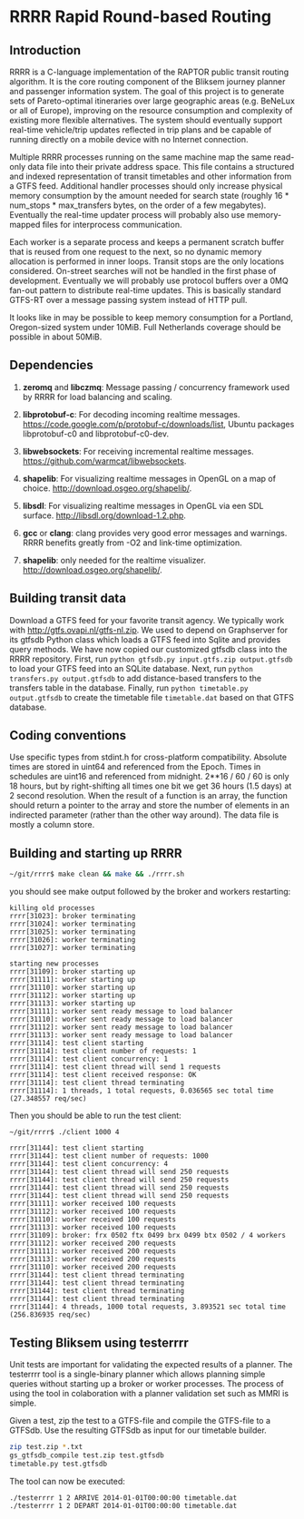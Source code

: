 RRRR Rapid Round-based Routing
==============================

Introduction
------------

RRRR is a C-language implementation of the RAPTOR public transit routing algorithm. It is the core routing component of the Bliksem journey planner and passenger information system. The goal of this project is to generate sets of Pareto-optimal itineraries over large geographic areas (e.g. BeNeLux or all of Europe), improving on the resource consumption and complexity of existing more flexible alternatives. The system should eventually support real-time vehicle/trip updates reflected in trip plans and be capable of running directly on a mobile device with no Internet connection.

Multiple RRRR processes running on the same machine map the same read-only data file into their private address space. This file contains a structured and indexed representation of transit timetables and other information from a GTFS feed. Additional handler processes should only increase physical memory consumption by the amount needed for search state (roughly 16 * num_stops * max_transfers bytes, on the order of a few megabytes). Eventually the real-time updater process will probably also use memory-mapped files for interprocess communication.

Each worker is a separate process and keeps a permanent scratch buffer that is reused from one request to the next, so no dynamic memory allocation is performed in inner loops. Transit stops are the only locations considered. On-street searches will not be handled in the first phase of development. Eventually we will probably use protocol buffers over a 0MQ fan-out pattern to distribute real-time updates. This is basically standard GTFS-RT over a message passing system instead of HTTP pull.

It looks like in may be possible to keep memory consumption for a Portland, Oregon-sized system under 10MiB. Full Netherlands coverage should be possible in about 50MiB.

Dependencies
------------

1. **zeromq** and **libczmq**:
Message passing / concurrency framework used by RRRR for load balancing and scaling.

1. **libprotobuf-c**:
For decoding incoming realtime messages. https://code.google.com/p/protobuf-c/downloads/list, Ubuntu packages libprotobuf-c0 and libprotobuf-c0-dev.

1. **libwebsockets**:
For receiving incremental realtime messages. https://github.com/warmcat/libwebsockets.

1. **shapelib**:
For visualizing realtime messages in OpenGL on a map of choice. http://download.osgeo.org/shapelib/.

1. **libsdl**:
For visualizing realtime messages in OpenGL via een SDL surface. http://libsdl.org/download-1.2.php.

1. **gcc** or **clang**:
clang provides very good error messages and warnings. RRRR benefits greatly from -O2 and link-time optimization.

1. **shapelib**:
only needed for the realtime visualizer. http://download.osgeo.org/shapelib/.

Building transit data
---------------------

Download a GTFS feed for your favorite transit agency. We typically work with http://gtfs.ovapi.nl/gtfs-nl.zip.
We used to depend on Graphserver for its gtfsdb Python class which loads a GTFS feed into Sqlite and 
provides query methods. We have now copied our customized gtfsdb class into the RRRR repository.
First, run `python gtfsdb.py input.gtfs.zip output.gtfsdb` to load your GTFS feed into an SQLite database.
Next, run `python transfers.py output.gtfsdb` to add distance-based transfers to the transfers table in the database.
Finally, run `python timetable.py output.gtfsdb` to create the timetable file `timetable.dat` based on that GTFS database.


Coding conventions
-----------------------------
Use specific types from stdint.h for cross-platform compatibility.
Absolute times are stored in uint64 and referenced from the Epoch.
Times in schedules are uint16 and referenced from midnight. 2**16 / 60 / 60 is only 18 hours, but by right-shifting all times one bit we get 36 hours (1.5 days) at 2 second resolution.
When the result of a function is an array, the function should return a pointer to the array and store the number of elements in an indirected parameter (rather than the other way around).
The data file is mostly a column store.


Building and starting up RRRR
-----------------------------

```bash
~/git/rrrr$ make clean && make && ./rrrr.sh
```

you should see make output followed by the broker and workers restarting:

```
killing old processes
rrrr[31023]: broker terminating
rrrr[31024]: worker terminating
rrrr[31025]: worker terminating
rrrr[31026]: worker terminating
rrrr[31027]: worker terminating

starting new processes
rrrr[31109]: broker starting up
rrrr[31111]: worker starting up
rrrr[31110]: worker starting up
rrrr[31112]: worker starting up
rrrr[31113]: worker starting up
rrrr[31111]: worker sent ready message to load balancer
rrrr[31110]: worker sent ready message to load balancer
rrrr[31112]: worker sent ready message to load balancer
rrrr[31113]: worker sent ready message to load balancer
rrrr[31114]: test client starting
rrrr[31114]: test client number of requests: 1
rrrr[31114]: test client concurrency: 1
rrrr[31114]: test client thread will send 1 requests
rrrr[31114]: test client received response: OK
rrrr[31114]: test client thread terminating
rrrr[31114]: 1 threads, 1 total requests, 0.036565 sec total time (27.348557 req/sec)
````

Then you should be able to run the test client:

```
~/git/rrrr$ ./client 1000 4

rrrr[31144]: test client starting
rrrr[31144]: test client number of requests: 1000
rrrr[31144]: test client concurrency: 4
rrrr[31144]: test client thread will send 250 requests
rrrr[31144]: test client thread will send 250 requests
rrrr[31144]: test client thread will send 250 requests
rrrr[31144]: test client thread will send 250 requests
rrrr[31111]: worker received 100 requests
rrrr[31112]: worker received 100 requests
rrrr[31110]: worker received 100 requests
rrrr[31113]: worker received 100 requests
rrrr[31109]: broker: frx 0502 ftx 0499 brx 0499 btx 0502 / 4 workers
rrrr[31112]: worker received 200 requests
rrrr[31111]: worker received 200 requests
rrrr[31113]: worker received 200 requests
rrrr[31110]: worker received 200 requests
rrrr[31144]: test client thread terminating
rrrr[31144]: test client thread terminating
rrrr[31144]: test client thread terminating
rrrr[31144]: test client thread terminating
rrrr[31144]: 4 threads, 1000 total requests, 3.893521 sec total time (256.836935 req/sec)
```

Testing Bliksem using testerrrr
-------------------------------

Unit tests are important for validating the expected results of a planner. The testerrrr tool is
a single-binary planner which allows planning simple queries without starting up a broker or worker processes.
The process of using the tool in colaboration with a planner validation set such as MMRI is simple.

Given a test, zip the test to a GTFS-file and compile the GTFS-file to a GTFSdb. Use the resulting GTFSdb as input for our timetable builder.

```bash
zip test.zip *.txt
gs_gtfsdb_compile test.zip test.gtfsdb
timetable.py test.gtfsdb
```

The tool can now be executed:

```bash
./testerrrr 1 2 ARRIVE 2014-01-01T00:00:00 timetable.dat
./testerrrr 1 2 DEPART 2014-01-01T00:00:00 timetable.dat
```
